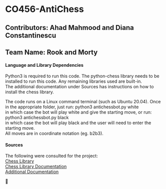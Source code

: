 # CO456-AntiChess
## Contributors: Ahad Mahmood and Diana Constantinescu
## Team Name: Rook and Morty

#### Language and Library Dependencies
Python3 is required to run this code. The python-chess library needs to be installed to run this code. Any remaining libraries used are built-in.  
The additional documentation under Sources has instructions on how to install the chess library.
  
The code runs on a Linux command terminal (such as Ubuntu 20.04). Once in the appropriate folder, just run:  python3 antichessbot.py white  
in which case the bot will play white and give the starting move, or run:  python3 antichessbot.py black  
in which case the bot will play black and the user will need to enter the starting move.  
All moves are in coordinate notation (eg. b2b3).

#### Sources
The following were consulted for the project:  
[Chess Library](https://www.geeksforgeeks.org/chess-library-in-python/)  
[Chess Library Documentation](https://python-chess.readthedocs.io/en/latest/)  
[Additional Documentation](https://pypi.org/project/chess/)  

:pleading_face:
